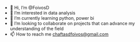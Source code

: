 - 👋 Hi, I’m @FoivosD
- 👀 I’m interested in data analysis
- 🌱 I’m currently learning python, power bi
- 💞️ I’m looking to collaborate on projects that can advance my understanding of the field
- 📫 How to reach me chaftasdfoivos@gmail.com

<!---
FoivosD/FoivosD is a ✨ special ✨ repository because its `README.md` (this file) appears on your GitHub profile.
You can click the Preview link to take a look at your changes.
--->
